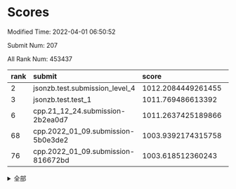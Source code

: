 # Scores

Modified Time: 2022-04-01 06:50:52

Submit Num: 207

All Rank Num: 453437

| rank |               submit               |       score        |       sigma        | pk_num |
| :--- | :--------------------------------- | :----------------- | :----------------- | :----- |
| 2    | jsonzb.test.submission_level_4     | 1012.2084449261455 | 0.7829825030067044 | 8763   |
| 3    | jsonzb.test.test_1                 | 1011.769486613392  | 0.779254148761491  | 8761   |
| 6    | cpp.21_12_24.submission-2b2ea0d7   | 1011.2637425189866 | 0.7930992689767784 | 8765   |
| 68   | cpp.2022_01_09.submission-5b0e3de2 | 1003.9392174315758 | 0.7054809517083045 | 8761   |
| 76   | cpp.2022_01_09.submission-816672bd | 1003.618512360243  | 0.7005983136371843 | 8759   |


<details>
<summary>全部</summary>

| rank |                 submit                 |       score        |       sigma        | pk_num |
| :--- | :------------------------------------- | :----------------- | :----------------- | :----- |
| 1    | gobigger.level_3.submission_level_3_19 | 1012.2543741867628 | 0.7856734891950848 | 8757   |
| 2    | jsonzb.test.submission_level_4         | 1012.2084449261455 | 0.7829825030067044 | 8763   |
| 3    | jsonzb.test.test_1                     | 1011.769486613392  | 0.779254148761491  | 8761   |
| 4    | gobigger.level_3.submission_level_3_16 | 1011.70034063494   | 0.7745269948985133 | 8758   |
| 5    | gobigger.level_3.submission_level_3_26 | 1011.397888271822  | 0.765202569179769  | 8763   |
| 6    | cpp.21_12_24.submission-2b2ea0d7       | 1011.2637425189866 | 0.7930992689767784 | 8765   |
| 7    | gobigger.level_3.submission_level_3_11 | 1011.2619315768404 | 0.7781948775462365 | 8763   |
| 8    | gobigger.level_3.submission_level_3_39 | 1011.0672922468375 | 0.764071335610607  | 8763   |
| 9    | gobigger.level_3.submission_level_3_9  | 1010.9208294946773 | 0.7748645530644731 | 8763   |
| 10   | gobigger.level_3.submission_level_3_13 | 1010.8663788022081 | 0.7432294525738797 | 8765   |
| 11   | gobigger.level_3.submission_level_3_0  | 1010.8224675501211 | 0.758345741364483  | 8764   |
| 12   | gobigger.level_3.submission_level_3_31 | 1010.8176241728767 | 0.7514399555970067 | 8764   |
| 13   | gobigger.level_3.submission_level_3_30 | 1010.722805228425  | 0.7484892510956206 | 8765   |
| 14   | gobigger.level_3.submission_level_3_28 | 1010.6830450478535 | 0.7958150208249737 | 8764   |
| 15   | gobigger.level_3.submission_level_3_44 | 1010.6437430972508 | 0.7898791380980424 | 8760   |
| 16   | gobigger.level_3.submission_level_3_27 | 1010.6403065453021 | 0.7551288823665059 | 8764   |
| 17   | gobigger.level_3.submission_level_3_18 | 1010.6359597037186 | 0.7788378260338755 | 8764   |
| 18   | gobigger.level_3.submission_level_3_36 | 1010.6044474925302 | 0.7714640712120161 | 8765   |
| 19   | gobigger.level_3.submission_level_3_2  | 1010.5971224992439 | 0.7762545316696937 | 8758   |
| 20   | gobigger.level_3.submission_level_3_14 | 1010.5374200620599 | 0.788474564879247  | 8764   |
| 21   | gobigger.level_3.submission_level_3_7  | 1010.483179940776  | 0.7691659604809824 | 8763   |
| 22   | gobigger.level_3.submission_level_3_17 | 1010.2496942584287 | 0.7705650736429824 | 8761   |
| 23   | gobigger.level_3.submission_level_3_37 | 1010.2368214782871 | 0.7603742779204059 | 8763   |
| 24   | gobigger.level_3.submission_level_3_47 | 1010.223763415274  | 0.7576319564107564 | 8763   |
| 25   | gobigger.level_3.submission_level_3_20 | 1010.2047876115498 | 0.7397647991162392 | 8767   |
| 26   | gobigger.level_3.submission_level_3_12 | 1010.1409069191125 | 0.7629954564103986 | 8758   |
| 27   | gobigger.level_3.submission_level_3_8  | 1010.1163628054248 | 0.7621058097773157 | 8766   |
| 28   | gobigger.level_3.submission_level_3_38 | 1010.0425800673213 | 0.7441951350859183 | 8762   |
| 29   | gobigger.level_3.submission_level_3_6  | 1009.9759401873439 | 0.7753227373400763 | 8762   |
| 30   | gobigger.level_3.submission_level_3_48 | 1009.9371057590954 | 0.7461022507589032 | 8762   |
| 31   | gobigger.level_3.submission_level_3_29 | 1009.8748100624143 | 0.7493115382244611 | 8765   |
| 32   | gobigger.level_3.submission_level_3_22 | 1009.811155471588  | 0.7530343554871312 | 8758   |
| 33   | gobigger.level_3.submission_level_3_1  | 1009.8045182236777 | 0.7772894388280737 | 8762   |
| 34   | gobigger.level_3.submission_level_3_49 | 1009.7897933237787 | 0.7449740597395345 | 8759   |
| 35   | gobigger.level_3.submission_level_3_43 | 1009.7731396873954 | 0.747061183951531  | 8759   |
| 36   | gobigger.level_3.submission_level_3_35 | 1009.7633216863198 | 0.74456362367501   | 8766   |
| 37   | gobigger.level_3.submission_level_3_40 | 1009.7037871186536 | 0.750327444091377  | 8761   |
| 38   | gobigger.level_3.submission_level_3_41 | 1009.65775503406   | 0.769902346833234  | 8763   |
| 39   | gobigger.level_3.submission_level_3_46 | 1009.6354985307207 | 0.7589425992171192 | 8762   |
| 40   | gobigger.level_3.submission_level_3_10 | 1009.4504788534506 | 0.7577344501443516 | 8757   |
| 41   | gobigger.level_3.submission_level_3_5  | 1009.402745136829  | 0.7584025708694915 | 8762   |
| 42   | gobigger.level_3.submission_level_3_4  | 1009.3854366796958 | 0.7662968157542254 | 8759   |
| 43   | gobigger.level_3.submission_level_3_32 | 1009.3589953270518 | 0.7652029328353144 | 8766   |
| 44   | gobigger.level_3.submission_level_3_45 | 1009.3577840137748 | 0.7659920538541977 | 8763   |
| 45   | gobigger.level_3.submission_level_3_34 | 1009.173330985068  | 0.7627357484880561 | 8763   |
| 46   | gobigger.level_3.submission_level_3_21 | 1009.1587209607268 | 0.7523838731677536 | 8764   |
| 47   | gobigger.level_3.submission_level_3_15 | 1009.1343320114914 | 0.736531732989082  | 8758   |
| 48   | gobigger.level_3.submission_level_3_23 | 1009.1188664616561 | 0.7513782982530525 | 8768   |
| 49   | gobigger.level_3.submission_level_3_42 | 1009.1065270686775 | 0.7578038244615763 | 8765   |
| 50   | gobigger.level_3.submission_level_3_33 | 1009.0250514597329 | 0.7601963835881297 | 8760   |
| 51   | gobigger.level_3.submission_level_3_24 | 1008.9644495442767 | 0.7252473840271968 | 8755   |
| 52   | gobigger.level_3.submission_level_3_25 | 1008.6399524453861 | 0.7245469131031214 | 8762   |
| 53   | gobigger.level_3.submission_level_3_3  | 1008.5741450382126 | 0.7469856788646908 | 8765   |
| 54   | gobigger.level_1.submission_level_1_37 | 1004.8080672766353 | 0.7237960576944338 | 8765   |
| 55   | gobigger.level_1.submission_level_1_0  | 1004.7428546568497 | 0.7208579497763581 | 8760   |
| 56   | gobigger.level_1.submission_level_1_32 | 1004.7344489735925 | 0.7173303236760805 | 8767   |
| 57   | gobigger.level_1.submission_level_1_21 | 1004.46680046462   | 0.7097328996450522 | 8764   |
| 58   | gobigger.level_1.submission_level_1_22 | 1004.3652131857767 | 0.7134930806078161 | 8756   |
| 59   | gobigger.level_1.submission_level_1_36 | 1004.3486204050453 | 0.7257860828404521 | 8764   |
| 60   | gobigger.level_1.submission_level_1_38 | 1004.3074457879762 | 0.7165834270121371 | 8760   |
| 61   | gobigger.level_1.submission_level_1_1  | 1004.1971024398016 | 0.7138321092159721 | 8763   |
| 62   | gobigger.level_1.submission_level_1_48 | 1004.1873021892418 | 0.7226370513050123 | 8762   |
| 63   | gobigger.level_1.submission_level_1_13 | 1004.1044418142451 | 0.7106327818062793 | 8766   |
| 64   | gobigger.level_1.submission_level_1_47 | 1004.0968554372685 | 0.7019563830152932 | 8761   |
| 65   | gobigger.level_1.submission_level_1_30 | 1004.0723175749341 | 0.7057796050858295 | 8765   |
| 66   | gobigger.level_1.submission_level_1_44 | 1004.0533455458822 | 0.7190340295700512 | 8765   |
| 67   | gobigger.level_1.submission_level_1_29 | 1003.9585142359649 | 0.7172483072795528 | 8765   |
| 68   | cpp.2022_01_09.submission-5b0e3de2     | 1003.9392174315758 | 0.7054809517083045 | 8761   |
| 69   | gobigger.level_1.submission_level_1_16 | 1003.8372064286325 | 0.7094479052811046 | 8769   |
| 70   | gobigger.level_1.submission_level_1_5  | 1003.8276752929983 | 0.7186141820611558 | 8761   |
| 71   | gobigger.level_1.submission_level_1_41 | 1003.8275656101849 | 0.7139418334001475 | 8759   |
| 72   | gobigger.level_1.submission_level_1_42 | 1003.7835769281633 | 0.7135533722261945 | 8765   |
| 73   | gobigger.level_1.submission_level_1_28 | 1003.7567222249874 | 0.7183580546177627 | 8769   |
| 74   | gobigger.level_1.submission_level_1_4  | 1003.7466387380956 | 0.7085187276963238 | 8762   |
| 75   | gobigger.level_1.submission_level_1_31 | 1003.7455211577353 | 0.7081612556609387 | 8765   |
| 76   | cpp.2022_01_09.submission-816672bd     | 1003.618512360243  | 0.7005983136371843 | 8759   |
| 77   | gobigger.level_1.submission_level_1_34 | 1003.6163964312882 | 0.7130804295008502 | 8762   |
| 78   | gobigger.level_1.submission_level_1_7  | 1003.5643113577238 | 0.71282758619283   | 8756   |
| 79   | gobigger.level_1.submission_level_1_35 | 1003.4829859439722 | 0.7118910797406759 | 8757   |
| 80   | gobigger.level_1.submission_level_1_46 | 1003.4498421084007 | 0.7105718974215244 | 8761   |
| 81   | gobigger.level_1.submission_level_1_49 | 1003.4233037684002 | 0.7237797089323508 | 8765   |
| 82   | gobigger.level_1.submission_level_1_43 | 1003.3108515149917 | 0.7247339727285783 | 8764   |
| 83   | gobigger.level_1.submission_level_1_20 | 1003.27229665678   | 0.714575787350265  | 8765   |
| 84   | gobigger.level_1.submission_level_1_18 | 1003.2650683237839 | 0.7059710356796817 | 8761   |
| 85   | gobigger.level_1.submission_level_1_12 | 1003.137274777639  | 0.7130559314474616 | 8759   |
| 86   | gobigger.level_1.submission_level_1_40 | 1003.1331236944633 | 0.7245628789384971 | 8762   |
| 87   | gobigger.level_1.submission_level_1_26 | 1003.1142339139702 | 0.723978393921185  | 8768   |
| 88   | gobigger.level_1.submission_level_1_15 | 1003.0194510027153 | 0.7225332893068304 | 8767   |
| 89   | gobigger.level_1.submission_level_1_33 | 1002.9621112881257 | 0.7126274925025634 | 8763   |
| 90   | gobigger.level_1.submission_level_1_25 | 1002.9283935590877 | 0.7206776261699545 | 8758   |
| 91   | gobigger.level_1.submission_level_1_24 | 1002.898932899263  | 0.7170592596997987 | 8762   |
| 92   | gobigger.level_1.submission_level_1_17 | 1002.88490527532   | 0.71575827845041   | 8763   |
| 93   | gobigger.level_1.submission_level_1_39 | 1002.8373616804341 | 0.7145189468646957 | 8764   |
| 94   | gobigger.level_1.submission_level_1_6  | 1002.7035207687488 | 0.7059810404179111 | 8756   |
| 95   | gobigger.level_1.submission_level_1_10 | 1002.6012149831884 | 0.707523939614557  | 8759   |
| 96   | gobigger.level_1.submission_level_1_9  | 1002.5678689701323 | 0.7107051842746244 | 8759   |
| 97   | gobigger.level_1.submission_level_1_14 | 1002.5331214750937 | 0.7031485467004039 | 8760   |
| 98   | gobigger.level_1.submission_level_1_8  | 1002.4782100898585 | 0.7165953043139024 | 8761   |
| 99   | gobigger.level_1.submission_level_1_45 | 1002.4034863344838 | 0.7120725968724558 | 8762   |
| 100  | gobigger.level_1.submission_level_1_19 | 1002.4015751586718 | 0.7152537872949348 | 8764   |
| 101  | gobigger.level_1.submission_level_1_2  | 1002.3764887138997 | 0.7098686754197759 | 8760   |
| 102  | gobigger.level_1.submission_level_1_27 | 1002.2917373828788 | 0.7240163812914675 | 8761   |
| 103  | gobigger.level_1.submission_level_1_3  | 1002.064119223562  | 0.7069476461827315 | 8758   |
| 104  | gobigger.level_1.submission_level_1_23 | 1002.0547277700998 | 0.7082021779352891 | 8766   |
| 105  | gobigger.level_1.submission_level_1_11 | 1002.0339429913423 | 0.7105288041335636 | 8756   |
| 106  | gobigger.random.submission_random_34   | 997.2151308595112  | 0.7069282555722523 | 8762   |
| 107  | gobigger.random.submission_random_11   | 997.1860681774557  | 0.7148822783282248 | 8768   |
| 108  | gobigger.random.submission_random_13   | 996.9714510664963  | 0.7102349983048035 | 8763   |
| 109  | gobigger.random.submission_random_32   | 996.8330250212463  | 0.7176872268600434 | 8762   |
| 110  | gobigger.random.submission_random_22   | 996.8133505262371  | 0.7053910388279421 | 8762   |
| 111  | gobigger.random.submission_random_48   | 996.7174211983464  | 0.7156531287374066 | 8764   |
| 112  | gobigger.random.submission_random_21   | 996.6047467952454  | 0.7234288407677296 | 8762   |
| 113  | gobigger.random.submission_random_0    | 996.5550217347602  | 0.7106156165200489 | 8761   |
| 114  | gobigger.random.submission_random_7    | 996.5066353150621  | 0.715476121108233  | 8759   |
| 115  | gobigger.random.submission_random_39   | 996.4343168409655  | 0.7097612067004628 | 8760   |
| 116  | gobigger.random.submission_random_28   | 996.4317135993523  | 0.7185288864765264 | 8758   |
| 117  | gobigger.random.submission_random_35   | 996.370198966164   | 0.7093081632290466 | 8760   |
| 118  | gobigger.random.submission_random_17   | 996.313879737118   | 0.713206478231217  | 8762   |
| 119  | gobigger.random.submission_random_41   | 996.2719848156341  | 0.6987951785720122 | 8763   |
| 120  | gobigger.random.submission_random_38   | 996.2466146496183  | 0.7043558219164076 | 8766   |
| 121  | gobigger.random.submission_random_12   | 996.2339242966544  | 0.7121285924305713 | 8760   |
| 122  | gobigger.random.submission_random_2    | 996.2308319481273  | 0.7170374981308753 | 8762   |
| 123  | gobigger.random.submission_random_36   | 996.2047878490899  | 0.7080364736129262 | 8758   |
| 124  | gobigger.random.submission_random_1    | 996.1334349777185  | 0.7061929254230034 | 8760   |
| 125  | gobigger.random.submission_random_20   | 996.081590100107   | 0.7033812764047893 | 8762   |
| 126  | gobigger.random.submission_random_46   | 996.0747243048326  | 0.697980192919857  | 8761   |
| 127  | gobigger.random.submission_random_5    | 995.9784002134979  | 0.730265722616608  | 8760   |
| 128  | gobigger.random.submission_random_29   | 995.9770921390337  | 0.7152161761215176 | 8762   |
| 129  | gobigger.random.submission_random_30   | 995.974648680386   | 0.7158074216822026 | 8760   |
| 130  | gobigger.random.submission_random_6    | 995.9406757240131  | 0.7135256181161898 | 8761   |
| 131  | gobigger.random.submission_random_19   | 995.9392808146921  | 0.7167541287082407 | 8763   |
| 132  | gobigger.random.submission_random_45   | 995.9153495022116  | 0.7150197487185929 | 8759   |
| 133  | gobigger.random.submission_random_18   | 995.854545832064   | 0.7224854419097704 | 8762   |
| 134  | gobigger.random.submission_random_47   | 995.8492403121137  | 0.7179868244276154 | 8764   |
| 135  | gobigger.random.submission_random_26   | 995.8263064122922  | 0.7005392057279455 | 8768   |
| 136  | gobigger.random.submission_random_4    | 995.7591360232084  | 0.7077541986784858 | 8763   |
| 137  | gobigger.random.submission_random_23   | 995.7497194628047  | 0.7084132546479336 | 8765   |
| 138  | gobigger.random.submission_random_44   | 995.7479254082735  | 0.7017379888613939 | 8762   |
| 139  | gobigger.random.submission_random_49   | 995.739812265561   | 0.7037386570882537 | 8759   |
| 140  | gobigger.random.submission_random_33   | 995.6474952227425  | 0.7087772772330088 | 8760   |
| 141  | gobigger.random.submission_random_31   | 995.636771775715   | 0.6931536632301731 | 8764   |
| 142  | gobigger.random.submission_random_3    | 995.5559327670117  | 0.7352531010327759 | 8766   |
| 143  | gobigger.random.submission_random_40   | 995.5289236098582  | 0.7226116309403341 | 8754   |
| 144  | gobigger.random.submission_random_9    | 995.4696091967087  | 0.7110298527876241 | 8763   |
| 145  | gobigger.random.submission_random_42   | 995.4507427524522  | 0.710001912258724  | 8760   |
| 146  | gobigger.random.submission_random_37   | 995.4455498808064  | 0.7195609727048273 | 8763   |
| 147  | gobigger.random.submission_random_43   | 995.4244814940482  | 0.7125971346395007 | 8761   |
| 148  | gobigger.random.submission_random_10   | 995.390297114121   | 0.7116890598848427 | 8767   |
| 149  | gobigger.random.submission_random_24   | 995.3276768932011  | 0.720587023071038  | 8766   |
| 150  | gobigger.random.submission_random_16   | 995.3045599822534  | 0.7233553518699566 | 8762   |
| 151  | gobigger.random.submission_random_25   | 995.1885602638449  | 0.7149068721206686 | 8760   |
| 152  | gobigger.random.submission_random_14   | 995.0958437194467  | 0.7011434658680037 | 8755   |
| 153  | gobigger.random.submission_random_27   | 994.7941973247065  | 0.7265002471933872 | 8761   |
| 154  | gobigger.random.submission_random_8    | 994.5982910042787  | 0.7095464561890404 | 8767   |
| 155  | gobigger.level_2.submission_level_2_21 | 994.3079238432422  | 0.72568661998293   | 8764   |
| 156  | gobigger.level_2.submission_level_2_20 | 994.301819309407   | 0.7186156237714951 | 8764   |
| 157  | gobigger.level_2.submission_level_2_48 | 994.2683568931565  | 0.7334574939661537 | 8761   |
| 158  | gobigger.level_2.submission_level_2_27 | 994.009668047433   | 0.7431456082945039 | 8759   |
| 159  | gobigger.random.submission_random_15   | 993.8719938466492  | 0.7224737791279129 | 8760   |
| 160  | gobigger.level_2.submission_level_2_45 | 993.5958372183907  | 0.739989069160943  | 8760   |
| 161  | gobigger.level_2.submission_level_2_13 | 993.3425118900025  | 0.7269937821183305 | 8757   |
| 162  | gobigger.level_2.submission_level_2_30 | 993.2204729136882  | 0.7305765376130112 | 8763   |
| 163  | gobigger.level_2.submission_level_2_36 | 993.0115195263322  | 0.7370957801893031 | 8766   |
| 164  | gobigger.level_2.submission_level_2_39 | 992.9815669401495  | 0.7306438374788846 | 8762   |
| 165  | gobigger.level_2.submission_level_2_47 | 992.9404086283538  | 0.7441731389033348 | 8766   |
| 166  | gobigger.level_2.submission_level_2_26 | 992.8937098979001  | 0.7357797555335309 | 8764   |
| 167  | gobigger.level_2.submission_level_2_11 | 992.7536919455974  | 0.7301270224631996 | 8759   |
| 168  | gobigger.level_2.submission_level_2_42 | 992.703923215846   | 0.7561111156487944 | 8759   |
| 169  | gobigger.level_2.submission_level_2_31 | 992.6527829970487  | 0.7449030372890936 | 8761   |
| 170  | gobigger.level_2.submission_level_2_6  | 992.6198983797251  | 0.7448687081571469 | 8762   |
| 171  | gobigger.level_2.submission_level_2_22 | 992.5803889347825  | 0.7455927762055906 | 8761   |
| 172  | gobigger.level_2.submission_level_2_35 | 992.4921437900913  | 0.7523647014129985 | 8762   |
| 173  | gobigger.level_2.submission_level_2_17 | 992.4790787665058  | 0.7364209408008991 | 8759   |
| 174  | gobigger.level_2.submission_level_2_14 | 992.4562594852329  | 0.7451745010631552 | 8758   |
| 175  | gobigger.level_2.submission_level_2_15 | 992.4422930067478  | 0.7413878206387814 | 8762   |
| 176  | gobigger.level_2.submission_level_2_10 | 992.4262880147022  | 0.7443202867566432 | 8764   |
| 177  | gobigger.level_2.submission_level_2_2  | 992.4110743263609  | 0.7289226515003426 | 8765   |
| 178  | gobigger.level_2.submission_level_2_8  | 992.3735059750895  | 0.7522433304478188 | 8757   |
| 179  | gobigger.level_2.submission_level_2_16 | 992.2902333670412  | 0.7501585080599114 | 8765   |
| 180  | gobigger.level_2.submission_level_2_1  | 992.2804601774459  | 0.7351555893814347 | 8763   |
| 181  | gobigger.level_2.submission_level_2_46 | 992.2788877235176  | 0.7258066236490618 | 8760   |
| 182  | gobigger.level_2.submission_level_2_19 | 992.2127267531293  | 0.7533108768989314 | 8765   |
| 183  | gobigger.level_2.submission_level_2_40 | 992.1908683334309  | 0.7359100666998333 | 8767   |
| 184  | gobigger.level_2.submission_level_2_38 | 992.0398860347776  | 0.7424035345022564 | 8757   |
| 185  | gobigger.level_2.submission_level_2_28 | 992.0220571355011  | 0.7355505105993092 | 8758   |
| 186  | gobigger.level_2.submission_level_2_24 | 991.9952012526516  | 0.7574903698057459 | 8767   |
| 187  | gobigger.level_2.submission_level_2_7  | 991.9874673926581  | 0.7273263448641054 | 8763   |
| 188  | gobigger.level_2.submission_level_2_44 | 991.955537908474   | 0.7586893148405884 | 8758   |
| 189  | gobigger.level_2.submission_level_2_33 | 991.9153160779022  | 0.7662810537618738 | 8762   |
| 190  | gobigger.level_2.submission_level_2_43 | 991.811843422792   | 0.7541952243447626 | 8757   |
| 191  | gobigger.level_2.submission_level_2_37 | 991.7878897123413  | 0.7475837958000249 | 8762   |
| 192  | gobigger.level_2.submission_level_2_34 | 991.690442265354   | 0.7465544373688006 | 8765   |
| 193  | gobigger.level_2.submission_level_2_25 | 991.3915394834122  | 0.735179017110774  | 8759   |
| 194  | gobigger.level_2.submission_level_2_18 | 991.3006657873744  | 0.7465620487389129 | 8761   |
| 195  | gobigger.level_2.submission_level_2_23 | 991.0306505185014  | 0.7578137584929888 | 8765   |
| 196  | gobigger.level_2.submission_level_2_41 | 991.0154709455411  | 0.7530483196537082 | 8769   |
| 197  | gobigger.level_2.submission_level_2_29 | 990.8884819177889  | 0.7555270297493909 | 8763   |
| 198  | gobigger.level_2.submission_level_2_3  | 990.7942456379138  | 0.7472181933133294 | 8765   |
| 199  | gobigger.level_2.submission_level_2_5  | 990.7672430458623  | 0.7670934312885483 | 8758   |
| 200  | gobigger.level_2.submission_level_2_4  | 990.7122474314635  | 0.7576501703428852 | 8756   |
| 201  | gobigger.level_2.submission_level_2_12 | 990.6364175218357  | 0.778766833950865  | 8766   |
| 202  | gobigger.level_2.submission_level_2_0  | 990.552624380132   | 0.7529811948608638 | 8762   |
| 203  | gobigger.level_2.submission_level_2_9  | 990.4811923372799  | 0.7796695179047954 | 8760   |
| 204  | gobigger.level_2.submission_level_2_49 | 990.3788416770283  | 0.7634043983188923 | 8765   |
| 205  | gobigger.level_2.submission_level_2_32 | 990.1085678417248  | 0.7701883704566479 | 8764   |
| 206  | gobigger.none.submission_none_0        | 976.7999903996598  | 1.355472137117605  | 8765   |
| 207  | gobigger.none.submission_none_1        | 975.0944840933258  | 1.6263030340626188 | 8763   |

</details>